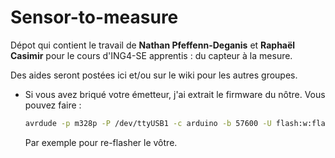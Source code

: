 # Sensor-to-measure

Dépot qui contient le travail de **Nathan Pfeffenn-Deganis** et **Raphaël Casimir** pour le cours d'ING4-SE apprentis : du capteur à la mesure.

Des aides seront postées ici et/ou sur le wiki pour les autres groupes.

* Si vous avez briqué votre émetteur, j'ai extrait le firmware du nôtre. Vous pouvez faire :
	```bash
	avrdude -p m328p -P /dev/ttyUSB1 -c arduino -b 57600 -U flash:w:flash_hck.bin
	```
	Par exemple pour re-flasher le vôtre.